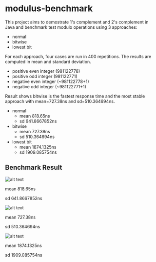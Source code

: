 # modulus-benchmark

This project aims to demostrate 1's complement and 2's complement in Java and benchmark test modulo operations using 3 approaches:
* normal
* bitwise
* lowest bit

For each approach, four cases are run in 400 repetitions. The results are computed in mean and standard deviation.
* positive even integer (981122778)
* positive odd integer (981122771)
* negative even integer (~981122778+1)
* negative odd integer (~981122771+1)

Result shows bitwise is the fastest response time and the most stable approach with mean=727.38ns and sd=510.364694ns.
* normal
  * mean 818.65ns
  * sd 641.8667852ns
* bitwise
  * mean 727.38ns
  * sd 510.364694ns
* lowest bit
  * mean 1874.1325ns
  * sd 1909.085754ns

## Benchmark Result
![alt text](https://docs.google.com/spreadsheets/d/e/2PACX-1vS7f9yvj6Qn7yFXI6iOthRmuqQX4gXVF5khYj9RL-acvnJiTK5sehcnEkkdoZVwi2Ibcp5WuuSPok3E/pubchart?oid=879078498&format=image)

mean 818.65ns

sd 641.8667852ns

![alt text](https://docs.google.com/spreadsheets/d/e/2PACX-1vS7f9yvj6Qn7yFXI6iOthRmuqQX4gXVF5khYj9RL-acvnJiTK5sehcnEkkdoZVwi2Ibcp5WuuSPok3E/pubchart?oid=1345989249&format=image)

mean 727.38ns

sd 510.364694ns

![alt text](https://docs.google.com/spreadsheets/d/e/2PACX-1vS7f9yvj6Qn7yFXI6iOthRmuqQX4gXVF5khYj9RL-acvnJiTK5sehcnEkkdoZVwi2Ibcp5WuuSPok3E/pubchart?oid=1170977008&format=image)

mean 1874.1325ns

sd 1909.085754ns
